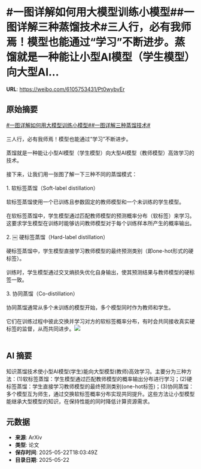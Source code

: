 # #一图详解如何用大模型训练小模型##一图详解三种蒸馏技术#三人行，必有我师焉！模型也能通过“学习”不断进步。蒸馏就是一种能让小型AI模型（学生模型）向大型AI...

**URL**: https://weibo.com/6105753431/Pt0wybvEr

## 原始摘要

<a href="https://m.weibo.cn/search?containerid=231522type%3D1%26t%3D10%26q%3D%23%E4%B8%80%E5%9B%BE%E8%AF%A6%E8%A7%A3%E5%A6%82%E4%BD%95%E7%94%A8%E5%A4%A7%E6%A8%A1%E5%9E%8B%E8%AE%AD%E7%BB%83%E5%B0%8F%E6%A8%A1%E5%9E%8B%23&amp;extparam=%23%E4%B8%80%E5%9B%BE%E8%AF%A6%E8%A7%A3%E5%A6%82%E4%BD%95%E7%94%A8%E5%A4%A7%E6%A8%A1%E5%9E%8B%E8%AE%AD%E7%BB%83%E5%B0%8F%E6%A8%A1%E5%9E%8B%23" data-hide=""><span class="surl-text">#一图详解如何用大模型训练小模型#</span></a><a href="https://m.weibo.cn/search?containerid=231522type%3D1%26t%3D10%26q%3D%23%E4%B8%80%E5%9B%BE%E8%AF%A6%E8%A7%A3%E4%B8%89%E7%A7%8D%E8%92%B8%E9%A6%8F%E6%8A%80%E6%9C%AF%23&amp;extparam=%23%E4%B8%80%E5%9B%BE%E8%AF%A6%E8%A7%A3%E4%B8%89%E7%A7%8D%E8%92%B8%E9%A6%8F%E6%8A%80%E6%9C%AF%23" data-hide=""><span class="surl-text">#一图详解三种蒸馏技术#</span></a><br><br>三人行，必有我师焉！模型也能通过“学习”不断进步。<br><br>蒸馏就是一种能让小型AI模型（学生模型）向大型AI模型（教师模型）高效学习的技术。<br><br>接下来，让我们用一张图了解一下三种不同的蒸馏模式：<br><br>1. 软标签蒸馏（Soft-label distillation）<br><br>软标签蒸馏使用一个已训练且参数固定的教师模型和一个未训练的学生模型。<br><br>在软标签蒸馏中，学生模型通过匹配教师模型的预测概率分布（软标签）来学习。这要求学生模型在训练时能够访问教师模型对于每个训练样本所产生的概率输出。<br><br>2. ￼ 硬标签蒸馏（Hard-label distillation）<br><br>硬标签蒸馏中，学生模型直接学习教师模型的最终预测类别（即one-hot形式的硬标签）。<br><br>训练时，学生模型通过交叉熵损失优化自身输出，使其预测结果与教师模型的硬标签一致。<br><br>3. 协同蒸馏（Co-distillation）<br><br>协同蒸馏通常从多个未训练的模型开始，多个模型同时作为教师和学生。<br><br>它们在训练过程中彼此交换并学习对方的软标签概率分布，有时会共同接收真实硬标签的监督，从而共同进步。<img style="" src="https://tvax4.sinaimg.cn/large/006Fd7o3gy1i1oc3nb0jkg30so0um7u4.gif" referrerpolicy="no-referrer"><br><br>

## AI 摘要

知识蒸馏技术使小型AI模型(学生)能向大型模型(教师)高效学习。主要分为三种方法：(1)软标签蒸馏：学生模型通过匹配教师模型的概率输出分布进行学习；(2)硬标签蒸馏：学生直接学习教师模型的最终预测类别(one-hot标签)；(3)协同蒸馏：多个模型互为师生，通过交换软标签概率分布实现共同提升。这些方法让小型模型能继承大型模型的知识，在保持性能的同时降低计算资源需求。

## 元数据

- **来源**: ArXiv
- **类型**: 论文
- **保存时间**: 2025-05-22T18:03:49Z
- **目录日期**: 2025-05-22
